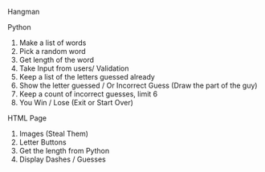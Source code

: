 Hangman

Python
1. Make a list of words
2. Pick a random word
3. Get length of the word
4. Take Input from users/ Validation
5. Keep a list of the letters guessed already
6. Show the letter guessed / Or Incorrect Guess (Draw the part of the guy)
7. Keep a count of incorrect guesses, limit 6
8. You Win / Lose (Exit or Start Over)



HTML Page

1. Images (Steal Them)
2. Letter Buttons
3. Get the length from Python
4. Display Dashes / Guesses